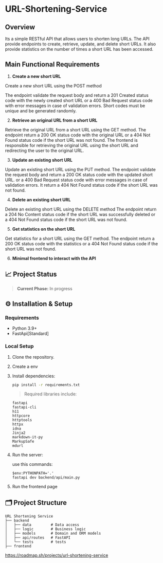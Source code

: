 # URL-Shortening-Service

## Overview

Its a simple RESTful API that allows users to shorten long URLs. The API provide endpoints to create, retrieve, update, and delete short URLs. It also provide statistics on the number of times a short URL has been accessed.

## Main Functional Requirements

1. **Create a new short URL**

Create a new short URL using the POST method

The endpoint validate the request body and return a 201 Created status code with the newly created short URL or a 400 Bad Request status code with error messages in case of validation errors. Short codes must be unique and be generated randomly.

2. **Retrieve an original URL from a short URL**

Retrieve the original URL from a short URL using the GET method.
The endpoint return a 200 OK status code with the original URL or a 404 Not Found status code if the short URL was not found.
The frontend is responsible for retrieving the original URL using the short URL and redirecting the user to the original URL.

3. **Update an existing short URL**

Update an existing short URL using the PUT method.
The endpoint  validate the request body and return a 200 OK status code with the updated short URL.
or a 400 Bad Request status code with error messages in case of validation errors. It  return a 404 Not Found status code if the short URL was not found.

4. **Delete an existing short URL**

Delete an existing short URL using the DELETE method
The endpoint  return a 204 No Content status code if the short URL was successfully deleted or a 404 Not Found status code if the short URL was not found.

5. **Get statistics on the short URL**

Get statistics for a short URL using the GET method.
The endpoint  return a 200 OK status code with the statistics or a 404 Not Found status code if the short URL was not found.

6. **Minimal frontend to interact with the API**

## 📈 Project Status

> **Current Phase:** In progress

## ⚙️ Installation & Setup

### Requirements

- Python 3.9+
- FastApi[Standard]

### Local Setup

1. Clone the repository.
2. Create a env
3. Install dependencies:

   ```bash
   pip install -r requirements.txt
   ```

    > Required libraries include:
    ```text
    fastapi
    fastapi-cli
    h11
    httpcore
    httptools
    httpx
    idna
    Jinja2
    markdown-it-py
    MarkupSafe
    mdurl
   ```
4. Run the server:

    use this commands:
    ```text
    $env:PYTHONPATH='.'
    fastapi dev backend/api/main.py
    ```
5. Run the frontend page
## 🗂️ Project Structure

```
URL Shortening Service
├── backend
│   ├── data         # Data access
│   ├── logic        # Business logic
│   ├── models       # Domain and ORM models
│   ├── api/routes   # FastAPI
│   └── tests        # tests
├── frontend
```

https://roadmap.sh/projects/url-shortening-service